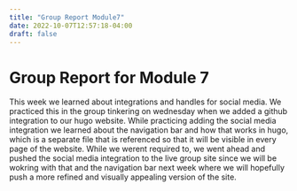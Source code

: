 ```yaml
---
title: "Group Report Module7"
date: 2022-10-07T12:57:18-04:00
draft: false
---
```

# Group Report for Module 7
This week we learned about integrations and handles for social media. We practiced this in the group tinkering on wednesday when we added a github integration to our hugo website. 
While practicing adding the social media integration we learned about the navigation bar and how that works in hugo, which is a separate file that is referenced so that it will be visible in every page of the website.
While we werent required to, we went ahead and pushed the social media integration to the live group site since we will be wokring with that and the navigation bar next week where we will hopefully push a more refined and visually appealing version of the site.
